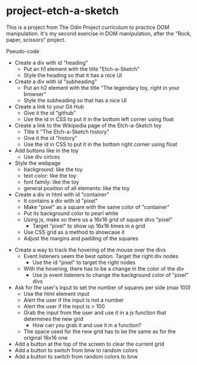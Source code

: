 # project-etch-a-sketch

This is a project from The Odin Project curriculum to practice DOM manipulation.
It's my second exercise in DOM manipulation, after the "Rock, paper, scissors" project.

Pseudo-code
<!-- ( - = to do / + = done ) -->
+ Create a div with id "heading"
    + Put an h1 element with the title "Etch-a-Sketch"
    + Style the heading so that it has a nice UI
+ Create a div with id "subheading"
    + Put an h2 element with the title "The legendary toy, right in your browser"
    + Style the subheading so that has a nice UI
+ Create a link to your Git Hub
    + Give it the id "github"
    + Use the id in CSS to put it in the bottom left corner using float
+ Create a link to the Wikipedia page of the Etch-a-Sketch toy
    + Title it "The Etch-a-Sketch history"
    + Give it the id "history"
    + Use the id in CSS to put it in the bottom right corner using float
+ Add buttons like in the toy
    + Use div cirlces
+ Style the webpage
    + background: like the toy
    + text color: like the toy
    + font family: like the toy
    + general position of all elements: like the toy
+ Create a div in html with id "container"
    + It contains a div with id "pixel"
    + Make "pixel" as a square with the same color of "container"
    + Put its background color to pearl white
    - Using js, make so there us a 16x16 grid of square divs "pixel"
        - Target "pixel" to show up 16x16 times in a grid
    - Use CSS grid as a method to showcase it 
    - Adjust the margins and padding of the squares
- Create a way to track the hovering of the mouse over the divs
    - Event listeners seem the best option. Target the right div nodes
        - Use the id "pixel" to target the right nodes
    - With the hovering, there has to be a change in the color of the div
        - Use js event listeners to change the background color of "pixel" divs
- Ask for the user's input to set the number of squares per side (max 100)
    - Use the html element input
    - Alert the user if the input is not a number
    - Alert the user if the input is > 100
    - Grab the input from the user and use it in a js function that determines the new grid
        - How can you grab it and use it in a function?
    - The space used for the new grid has to be the same as for the original 16x16 one
- Add a button at the top of the screen to clear the current grid
- Add a button to switch from bnw to random colors
- Add a button to switch from random colors to bnw

